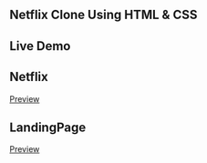
## Netflix Clone Using HTML & CSS


## Live Demo

## Netflix
[Preview](https://ashahad07.github.io/HTML_CSS_Projects/Netflix)

## LandingPage
[Preview](https://ashahad07.github.io/HTML_CSS_Projects/Landing-Page)
